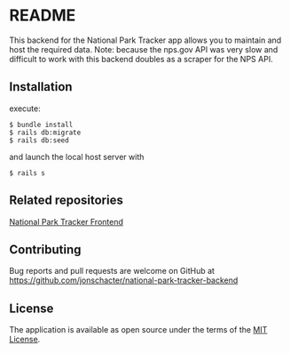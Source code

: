 # README

This backend for the National Park Tracker app allows you to maintain and host the required data. Note: because the nps.gov API was very slow and difficult to work with this backend doubles as a scraper for the NPS API.

## Installation

execute:

    $ bundle install
    $ rails db:migrate
    $ rails db:seed

and launch the local host server with

    $ rails s

## Related repositories

[National Park Tracker Frontend](https://github.com/jonschacter/national-park-tracker-frontend)

## Contributing

Bug reports and pull requests are welcome on GitHub at https://github.com/jonschacter/national-park-tracker-backend

## License

The application is available as open source under the terms of the [MIT License](https://opensource.org/licenses/MIT).